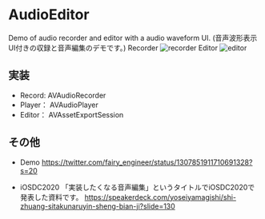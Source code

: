 # AudioEditor
Demo of audio recorder and editor with a audio waveform UI.
(音声波形表示UI付きの収録と音声編集のデモです。)
Recorder
![recorder](https://user-images.githubusercontent.com/22518469/102590597-204e6900-4154-11eb-9fa7-fae443c3d840.jpg)
Editor
![editor](https://user-images.githubusercontent.com/22518469/102590590-1f1d3c00-4154-11eb-9e96-6793075fa056.jpg)


## 実装
- Record: AVAudioRecorder
- Player： AVAudioPlayer
- Editor： AVAssetExportSession

## その他
- Demo
https://twitter.com/fairy_engineer/status/1307851911710691328?s=20

- iOSDC2020
「実装したくなる音声編集」というタイトルでiOSDC2020で発表した資料です。
https://speakerdeck.com/yoseiyamagishi/shi-zhuang-sitakunaruyin-sheng-bian-ji?slide=130
